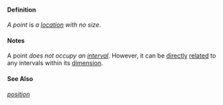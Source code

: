 #### Definition

*A point* is *a [location](https://github.com/gcassel/Modular-Organization-Terminology/blob/master/terms/locate.md) with no size*.  

#### Notes

A point *does not occupy an [interval](https://github.com/gcassel/Modular-Organization-Terminology/blob/master/terms/interval.md)*.  However, it can be [directly](https://github.com/gcassel/Modular-Organization-Terminology/blob/master/terms/direct.md) [related](https://github.com/gcassel/Modular-Organization-Terminology/blob/master/terms/relate.md) to any intervals within its [dimension](https://github.com/gcassel/Modular-Organization-Terminology/blob/master/terms/dimension.md).

#### See Also

*[position](https://github.com/gcassel/Modular-Organization-Terminology/blob/master/terms/position.md)*
